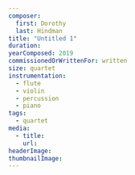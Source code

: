 ```yaml
---
composer:
  first: Dorothy
  last: Hindman
title: "Untitled 1"
duration:
yearComposed: 2019
commissionedOrWrittenFor: written
size: quartet
instrumentation:
  - flute
  - violin
  - percussion
  - piano
tags:
  - quartet
media:
  - title:
    url:
headerImage:
thumbnailImage:
---
```

